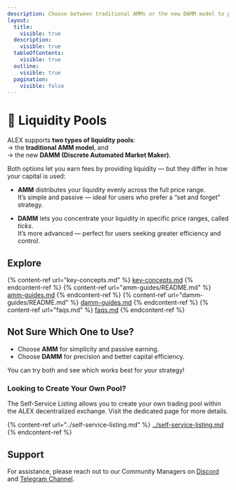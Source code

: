 ```yaml
---
description: Choose between traditional AMMs or the new DAMM model to provide liquidity on ALEX.
layout:
  title:
    visible: true
  description:
    visible: true
  tableOfContents:
    visible: true
  outline:
    visible: true
  pagination:
    visible: false
---
```


# 🐋 Liquidity Pools

ALEX supports **two types of liquidity pools**:  
→ the **traditional AMM model**, and  
→ the new **DAMM (Discrete Automated Market Maker)**.

Both options let you earn fees by providing liquidity — but they differ in how your capital is used:

- **AMM** distributes your liquidity evenly across the full price range.  
  It’s simple and passive — ideal for users who prefer a “set and forget” strategy.

- **DAMM** lets you concentrate your liquidity in specific price ranges, called _ticks_.  
  It’s more advanced — perfect for users seeking greater efficiency and control.

## Explore

{% content-ref url="key-concepts.md" %} [key-concepts.md](key-concepts.md) {% endcontent-ref %}
{% content-ref url="amm-guides/README.md" %} [amm-guides.md](amm-guides/README.md) {% endcontent-ref %}
{% content-ref url="damm-guides/README.md" %} [damm-guides.md](damm-guides/README.md) {% endcontent-ref %}
{% content-ref url="faqs.md" %} [faqs.md](faqs.md) {% endcontent-ref %}

## Not Sure Which One to Use?

- Choose **AMM** for simplicity and passive earning.
- Choose **DAMM** for precision and better capital efficiency.

You can try both and see which works best for your strategy!

### Looking to Create Your Own Pool?

The Self-Service Listing allows you to create your own trading pool within the ALEX decentralized exchange. Visit the dedicated page for more details.

{% content-ref url="../self-service-listing.md" %} [../self-service-listing.md](../self-service-listing.md) {% endcontent-ref %}

## Support

For assistance, please reach out to our Community Managers on [Discord](https://discord.com/invite/alexlab) and [Telegram Channel](https://t.me/AlexCommunity).
